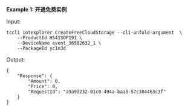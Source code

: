 **Example 1: 开通免费实例**



Input: 

```
tccli iotexplorer CreateFreeCloudStorage --cli-unfold-argument  \
    --ProductId H541SOP191 \
    --DeviceName event_36502632_1 \
    --PackageId yc1m3d
```

Output: 
```
{
    "Response": {
        "Amount": 0,
        "Price": 0,
        "RequestId": "a9a9d232-01c0-494a-baa3-57c384463c3f"
    }
}
```

